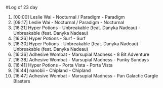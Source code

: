 #Log of 23 day

1. [00:00] Leslie Wai - Nocturnal / Paradigm - Paradigm
1. [09:17] Leslie Wai - Nocturnal / Paradigm - Nocturnal
1. [16:21] Hyper Potions - Unbreakable (feat. Danyka Nadeau) - Unbreakable (feat. Danyka Nadeau)
1. [16:26] Hyper Potions - Surf - Surf
1. [16:30] Hyper Potions - Unbreakable (feat. Danyka Nadeau) - Unbreakable (feat. Danyka Nadeau)
1. [16:36] Adhesive Wombat - Marsupial Madness - 8 Bit Adventure
1. [16:38] Adhesive Wombat - Marsupial Madness - Funky Sundays
1. [16:41] Hyper Potions - Porta Vista - Porta Vista
1. [16:44] nanobii - Chipland - Chipland
1. [16:47] Adhesive Wombat - Marsupial Madness - Pan Galactic Gargle Blasters
